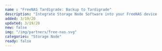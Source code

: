 ```yaml
---
name : "FreeNAS Tardigrade: Backup to Tardigrade"
description: "Integrate Storage Node Software into your FreeNAS device."
added: 3/19/20
updated: 3/19/20
new: false
img: "/img/partners/free-nas.svg"
categories: "Storage Node"
ready: false
---
```

